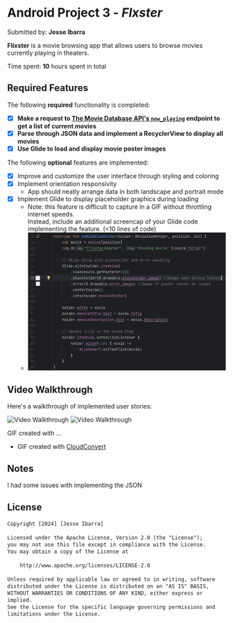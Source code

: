 # Android Project 3 - *Flxster*

Submitted by: **Jesse Ibarra**

**Flixster** is a movie browsing app that allows users to browse movies currently playing in theaters.

Time spent: **10** hours spent in total

## Required Features

The following **required** functionality is completed:

- [X] **Make a request to [The Movie Database API's `now_playing`](https://developers.themoviedb.org/3/movies/get-now-playing) endpoint to get a list of current movies**
- [X] **Parse through JSON data and implement a RecyclerView to display all movies**
- [X] **Use Glide to load and display movie poster images**

The following **optional** features are implemented:

- [X] Improve and customize the user interface through styling and coloring
- [X] Implement orientation responsivity
    - App should neatly arrange data in both landscape and portrait mode
- [X] Implement Glide to display placeholder graphics during loading
    - Note: this feature is difficult to capture in a GIF without throttling internet speeds.  
      Instead, include an additional screencap of your Glide code implementing the feature.  (<10 lines of code)
    - <img src='./assets/Glide_stretch_feature.png' title='Screencap' width='' alt='Video Walkthrough' />

## Video Walkthrough

Here's a walkthrough of implemented user stories:

<img src='./assets/Requirement.gif' title='Walkthrough1' width='' alt='Video Walkthrough' />
<img src='./assets/Requirement2.gif' title='Walkthrough2' width='' alt='Video Walkthrough' />

GIF created with ...
- GIF created with [CloudConvert](https://cloudconvert.com/)

## Notes

I had some issues with implementing the JSON

## License

    Copyright [2024] [Jesse Ibarra]

    Licensed under the Apache License, Version 2.0 (the "License");
    you may not use this file except in compliance with the License.
    You may obtain a copy of the License at

        http://www.apache.org/licenses/LICENSE-2.0

    Unless required by applicable law or agreed to in writing, software
    distributed under the License is distributed on an "AS IS" BASIS,
    WITHOUT WARRANTIES OR CONDITIONS OF ANY KIND, either express or implied.
    See the License for the specific language governing permissions and
    limitations under the License.